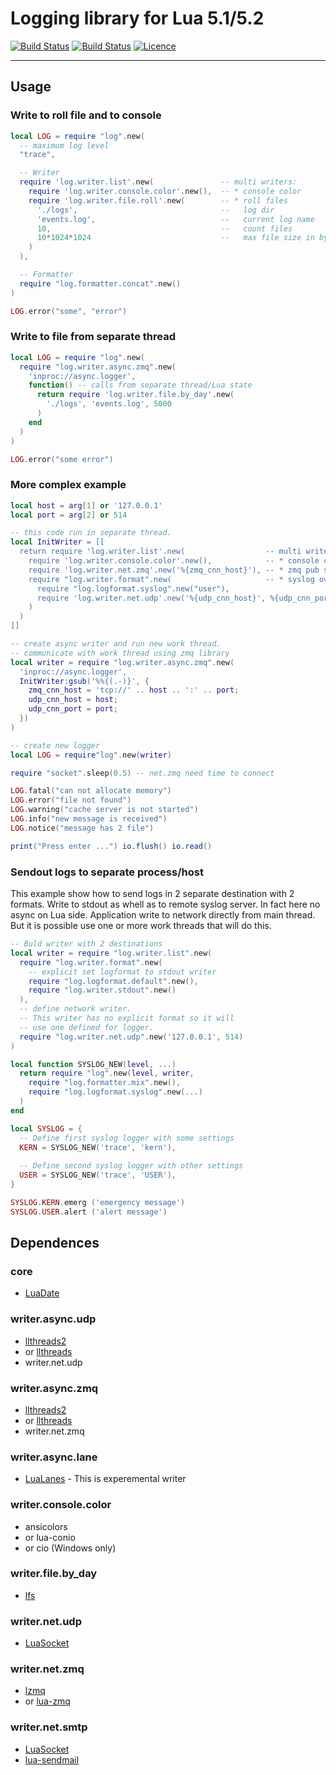 # Logging library for Lua 5.1/5.2

[![Build Status](https://buildhive.cloudbees.com/job/moteus/job/lua-log/badge/icon)](https://buildhive.cloudbees.com/job/moteus/job/lua-log/)
[![Build Status](https://travis-ci.org/moteus/lua-log.svg?branch=master)](https://travis-ci.org/moteus/lua-log)
[![Licence](http://img.shields.io/badge/Licence-MIT-brightgreen.svg)](LICENCE.txt)

***

## Usage ##

### Write to roll file and to console ###

```lua
local LOG = require "log".new(
  -- maximum log level
  "trace",

  -- Writer
  require 'log.writer.list'.new(               -- multi writers:
    require 'log.writer.console.color'.new(),  -- * console color
    require 'log.writer.file.roll'.new(        -- * roll files
      './logs',                                --   log dir
      'events.log',                            --   current log name
      10,                                      --   count files
      10*1024*1024                             --   max file size in bytes
    )
  ),

  -- Formatter
  require "log.formatter.concat".new()
)

LOG.error("some", "error")
```

### Write to file from separate thread ###

```lua
local LOG = require "log".new(
  require "log.writer.async.zmq".new(
    'inproc://async.logger',
    function() -- calls from separate thread/Lua state
      return require 'log.writer.file.by_day'.new(
        './logs', 'events.log', 5000
      )
    end
  )
)

LOG.error("some error")
```

### More complex example ###

```lua
local host = arg[1] or '127.0.0.1'
local port = arg[2] or 514

-- this code run in separate thread.
local InitWriter = [[
  return require 'log.writer.list'.new(                  -- multi writers:
    require 'log.writer.console.color'.new(),            -- * console color
    require 'log.writer.net.zmq'.new('%{zmq_cnn_host}'), -- * zmq pub socket
    require "log.writer.format".new(                     -- * syslog over udp
      require "log.logformat.syslog".new("user"),
      require 'log.writer.net.udp'.new('%{udp_cnn_host}', %{udp_cnn_port})
    )
  )
]]

-- create async writer and run new work thread.
-- communicate with work thread using zmq library
local writer = require "log.writer.async.zmq".new(
  'inproc://async.logger', 
  InitWriter:gsub('%%{(.-)}', {
    zmq_cnn_host = 'tcp://' .. host .. ':' .. port;
    udp_cnn_host = host;
    udp_cnn_port = port;
  })
)

-- create new logger
local LOG = require"log".new(writer)

require "socket".sleep(0.5) -- net.zmq need time to connect

LOG.fatal("can not allocate memory")
LOG.error("file not found")
LOG.warning("cache server is not started")
LOG.info("new message is received")
LOG.notice("message has 2 file")

print("Press enter ...") io.flush() io.read()
```

### Sendout logs to separate process/host

This example show how to send logs in 2 separate destination
with 2 formats. Write to stdout as whell as to remote syslog
server. In fact here no async on Lua side. Application write
to network directly from main thread. But it is possible use
one or more work threads that will do this.

```Lua
-- Buld writer with 2 destinations
local writer = require "log.writer.list".new(
  require "log.writer.format".new(
    -- explicit set logformat to stdout writer
    require "log.logformat.default".new(), 
    require "log.writer.stdout".new()
  ),
  -- define network writer.
  -- This writer has no explicit format so it will
  -- use one defined for logger.
  require "log.writer.net.udp".new('127.0.0.1', 514)
)

local function SYSLOG_NEW(level, ...)
  return require "log".new(level, writer,
    require "log.formatter.mix".new(),
    require "log.logformat.syslog".new(...)
  )
end

local SYSLOG = {
  -- Define first syslog logger with some settings
  KERN = SYSLOG_NEW('trace', 'kern'),
  
  -- Define second syslog logger with other settings
  USER = SYSLOG_NEW('trace', 'USER'),
}

SYSLOG.KERN.emerg ('emergency message')
SYSLOG.USER.alert ('alert message')
```

## Dependences ##

### core ###
* [LuaDate](https://github.com/Tieske/date)

### writer.async.udp ###
* [llthreads2](http://github.com/moteus/lua-llthreads2)
* or [llthreads](http://github.com/Neopallium/lua-llthreads)
* writer.net.udp

### writer.async.zmq ###
* [llthreads2](http://github.com/moteus/lua-llthreads2)
* or [llthreads](http://github.com/Neopallium/lua-llthreads)
* writer.net.zmq

### writer.async.lane ###
* [LuaLanes](https://github.com/LuaLanes/lanes) - This is experemental writer

### writer.console.color ###
* ansicolors
* or lua-conio
* or cio (Windows only)

### writer.file.by_day ###
* [lfs](http://keplerproject.github.com/luafilesystem)

### writer.net.udp ###
* [LuaSocket](http://www.impa.br/~diego/software/luasocket)

### writer.net.zmq ###
* [lzmq](http://github.com/moteus/lzmq)
* or [lua-zmq](http://github.com/Neopallium/lua-zmq)

### writer.net.smtp ###
* [LuaSocket](http://www.impa.br/~diego/software/luasocket)
* [lua-sendmail](http://github.com/moteus/lua-sendmail)
